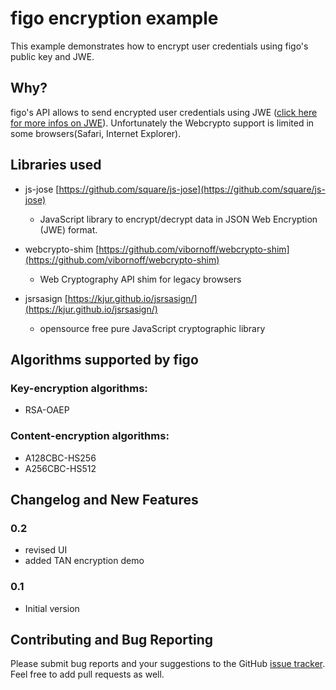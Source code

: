# figo encryption example

This example demonstrates how to encrypt user credentials using figo's public key and JWE.


## Why?

figo's API allows to send encrypted user credentials using JWE ([click here for more infos on JWE](https://tools.ietf.org/html/rfc7516)).
Unfortunately the Webcrypto support is limited in some browsers(Safari, Internet Explorer).


## Libraries used

* js-jose [https://github.com/square/js-jose](https://github.com/square/js-jose)

  * JavaScript library to encrypt/decrypt data in JSON Web Encryption (JWE) format.

* webcrypto-shim [https://github.com/vibornoff/webcrypto-shim](https://github.com/vibornoff/webcrypto-shim)

  * Web Cryptography API shim for legacy browsers

* jsrsasign [https://kjur.github.io/jsrsasign/](https://kjur.github.io/jsrsasign/)

  * opensource free pure JavaScript cryptographic library


## Algorithms supported by figo

### Key-encryption algorithms:

* RSA-OAEP

### Content-encryption algorithms:

* A128CBC-HS256
* A256CBC-HS512


## Changelog and New Features

### 0.2

- revised UI
- added TAN encryption demo

### 0.1

- Initial version


## Contributing and Bug Reporting

Please submit bug reports and your suggestions to the GitHub [issue tracker](https://github.com/encryption_example/issues). Feel free to add pull requests as well.

